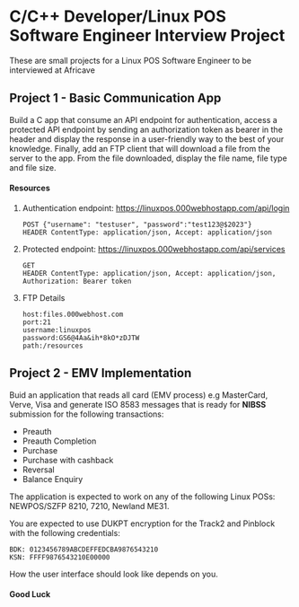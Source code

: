 # C/C++ Developer/Linux POS Software Engineer Interview Project

These are small projects for a Linux POS Software Engineer to be interviewed at Africave

## Project 1 - Basic Communication App
Build a C app that consume an API endpoint for authentication, access a protected API endpoint by sending an authorization token as bearer in the header and display the response in a user-friendly way to the best of your knowledge. Finally, add an FTP client that will download a file from the server to the app. From the file downloaded, display the file name, file type and file size.

#### Resources
1. Authentication endpoint: https://linuxpos.000webhostapp.com/api/login
    ```
    POST {"username": "testuser", "password":"test123@$2023"} 
    HEADER ContentType: application/json, Accept: application/json
    ```
2. Protected endpoint: https://linuxpos.000webhostapp.com/api/services
    ```
    GET
    HEADER ContentType: application/json, Accept: application/json, Authorization: Bearer token
    ```
3. FTP Details
    ```
    host:files.000webhost.com
    port:21
    username:linuxpos
    password:GS6@4Aa&ih*8kO*zDJTW
    path:/resources
    ```

## Project 2 - EMV Implementation
Buid an application that reads all card (EMV process) e.g MasterCard, Verve, Visa and generate ISO 8583 messages that is ready for **NIBSS** submission for the following transactions:
 - Preauth
 - Preauth Completion
 - Purchase
 - Purchase with cashback
 - Reversal
 - Balance Enquiry

The application is expected to work on any of the following Linux POSs: NEWPOS/SZFP 8210, 7210, Newland ME31.

You are expected to use DUKPT encryption for the Track2 and Pinblock with the following credentials:
```
BDK: 0123456789ABCDEFFEDCBA9876543210
KSN: FFFF9876543210E00000
```

How the user interface should look like depends on you. 

#### Good Luck